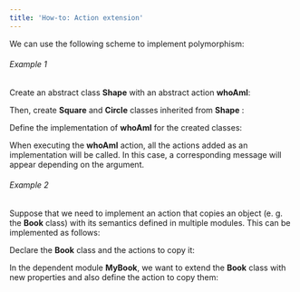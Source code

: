 ```yaml
---
title: 'How-to: Action extension'
---
```


We can use the following scheme to implement polymorphism:

###### Example 1

Create an abstract class **Shape** with an abstract action **whoAmI**:


Then, create **Square** and **Circle** classes inherited from **Shape** :


Define the implementation of **whoAmI** for the created classes:


When executing the **whoAmI** action, all the actions added as an implementation will be called. In this case, a corresponding message will appear depending on the argument.

###### Example 2

Suppose that we need to implement an action that copies an object (e. g. the **Book** class) with its semantics defined in multiple modules. This can be implemented as follows:

Declare the **Book** class and the actions to copy it:


In the dependent module **MyBook**, we want to extend the **Book** class with new properties and also define the action to copy them:

